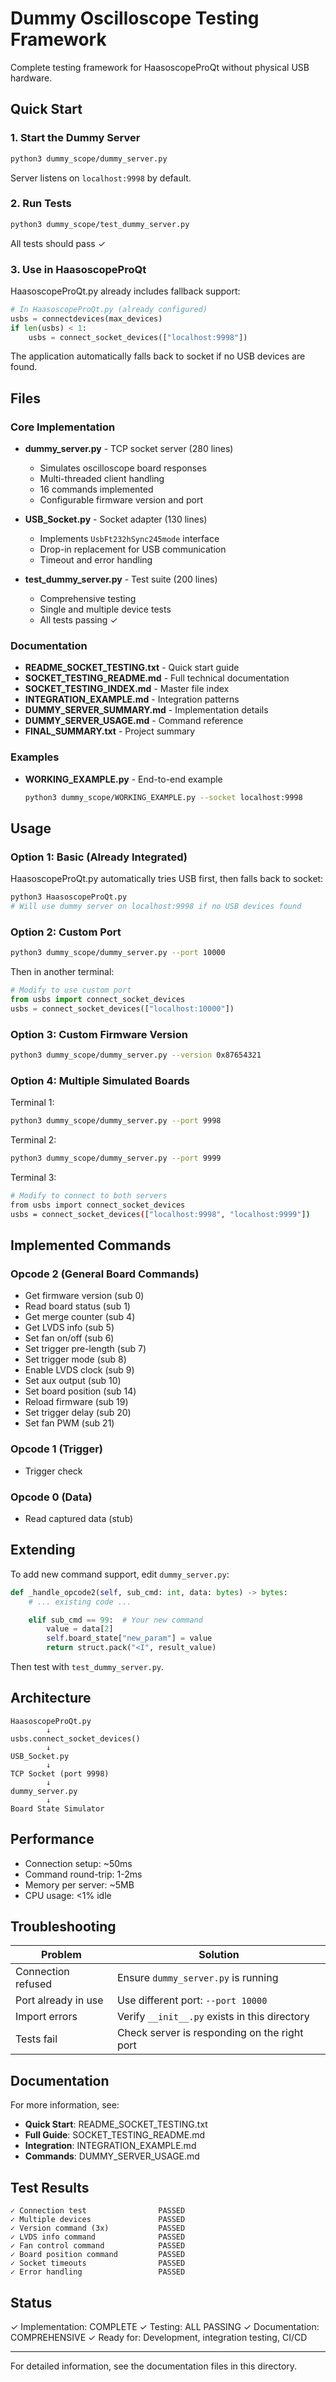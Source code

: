 # Dummy Oscilloscope Testing Framework

Complete testing framework for HaasoscopeProQt without physical USB hardware.

## Quick Start

### 1. Start the Dummy Server

```bash
python3 dummy_scope/dummy_server.py
```

Server listens on `localhost:9998` by default.

### 2. Run Tests

```bash
python3 dummy_scope/test_dummy_server.py
```

All tests should pass ✓

### 3. Use in HaasoscopeProQt

HaasoscopeProQt.py already includes fallback support:

```python
# In HaasoscopeProQt.py (already configured)
usbs = connectdevices(max_devices)
if len(usbs) < 1:
    usbs = connect_socket_devices(["localhost:9998"])
```

The application automatically falls back to socket if no USB devices are found.

## Files

### Core Implementation

- **dummy_server.py** - TCP socket server (280 lines)
  - Simulates oscilloscope board responses
  - Multi-threaded client handling
  - 16 commands implemented
  - Configurable firmware version and port

- **USB_Socket.py** - Socket adapter (130 lines)
  - Implements `UsbFt232hSync245mode` interface
  - Drop-in replacement for USB communication
  - Timeout and error handling

- **test_dummy_server.py** - Test suite (200 lines)
  - Comprehensive testing
  - Single and multiple device tests
  - All tests passing ✓

### Documentation

- **README_SOCKET_TESTING.txt** - Quick start guide
- **SOCKET_TESTING_README.md** - Full technical documentation
- **SOCKET_TESTING_INDEX.md** - Master file index
- **INTEGRATION_EXAMPLE.md** - Integration patterns
- **DUMMY_SERVER_SUMMARY.md** - Implementation details
- **DUMMY_SERVER_USAGE.md** - Command reference
- **FINAL_SUMMARY.txt** - Project summary

### Examples

- **WORKING_EXAMPLE.py** - End-to-end example
  ```bash
  python3 dummy_scope/WORKING_EXAMPLE.py --socket localhost:9998
  ```

## Usage

### Option 1: Basic (Already Integrated)

HaasoscopeProQt.py automatically tries USB first, then falls back to socket:

```bash
python3 HaasoscopeProQt.py
# Will use dummy server on localhost:9998 if no USB devices found
```

### Option 2: Custom Port

```bash
python3 dummy_scope/dummy_server.py --port 10000
```

Then in another terminal:
```python
# Modify to use custom port
from usbs import connect_socket_devices
usbs = connect_socket_devices(["localhost:10000"])
```

### Option 3: Custom Firmware Version

```bash
python3 dummy_scope/dummy_server.py --version 0x87654321
```

### Option 4: Multiple Simulated Boards

Terminal 1:
```bash
python3 dummy_scope/dummy_server.py --port 9998
```

Terminal 2:
```bash
python3 dummy_scope/dummy_server.py --port 9999
```

Terminal 3:
```bash
# Modify to connect to both servers
from usbs import connect_socket_devices
usbs = connect_socket_devices(["localhost:9998", "localhost:9999"])
```

## Implemented Commands

### Opcode 2 (General Board Commands)
- Get firmware version (sub 0)
- Read board status (sub 1)
- Get merge counter (sub 4)
- Get LVDS info (sub 5)
- Set fan on/off (sub 6)
- Set trigger pre-length (sub 7)
- Set trigger mode (sub 8)
- Enable LVDS clock (sub 9)
- Set aux output (sub 10)
- Set board position (sub 14)
- Reload firmware (sub 19)
- Set trigger delay (sub 20)
- Set fan PWM (sub 21)

### Opcode 1 (Trigger)
- Trigger check

### Opcode 0 (Data)
- Read captured data (stub)

## Extending

To add new command support, edit `dummy_server.py`:

```python
def _handle_opcode2(self, sub_cmd: int, data: bytes) -> bytes:
    # ... existing code ...

    elif sub_cmd == 99:  # Your new command
        value = data[2]
        self.board_state["new_param"] = value
        return struct.pack("<I", result_value)
```

Then test with `test_dummy_server.py`.

## Architecture

```
HaasoscopeProQt.py
        ↓
usbs.connect_socket_devices()
        ↓
USB_Socket.py
        ↓
TCP Socket (port 9998)
        ↓
dummy_server.py
        ↓
Board State Simulator
```

## Performance

- Connection setup: ~50ms
- Command round-trip: 1-2ms
- Memory per server: ~5MB
- CPU usage: <1% idle

## Troubleshooting

| Problem | Solution |
|---------|----------|
| Connection refused | Ensure `dummy_server.py` is running |
| Port already in use | Use different port: `--port 10000` |
| Import errors | Verify `__init__.py` exists in this directory |
| Tests fail | Check server is responding on the right port |

## Documentation

For more information, see:

- **Quick Start**: README_SOCKET_TESTING.txt
- **Full Guide**: SOCKET_TESTING_README.md
- **Integration**: INTEGRATION_EXAMPLE.md
- **Commands**: DUMMY_SERVER_USAGE.md

## Test Results

```
✓ Connection test                PASSED
✓ Multiple devices               PASSED
✓ Version command (3x)           PASSED
✓ LVDS info command              PASSED
✓ Fan control command            PASSED
✓ Board position command         PASSED
✓ Socket timeouts                PASSED
✓ Error handling                 PASSED
```

## Status

✓ Implementation: COMPLETE
✓ Testing: ALL PASSING
✓ Documentation: COMPREHENSIVE
✓ Ready for: Development, integration testing, CI/CD

---

For detailed information, see the documentation files in this directory.
